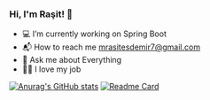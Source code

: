 ### Hi, I'm Raşit! 👋

* 💻 I’m currently working on Spring Boot
* 📬 How to reach me mrasitesdemir7@gmail.com
* 💬 Ask me about Everything
* 👨‍💻 I love my job

[![Anurag's GitHub stats](https://github-readme-stats.vercel.app/api?username=rasitesdmr)](https://github.com/anuraghazra/github-readme-stats)
[![Readme Card](https://github-readme-stats.vercel.app/api/pin/?username=rasitesdmr&repo=github-readme-stats)](https://github.com/rasitesdmr/github-readme-stats)

 
